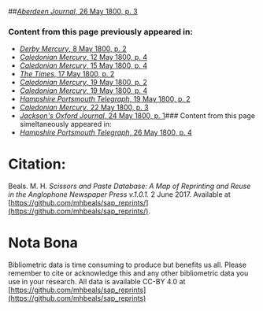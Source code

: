 ##[*Aberdeen Journal*, 26 May 1800, p. 3](https://mhbeals.github.io/sap_html/Aberdeen-Journal/Aberdeen-Journal-26-May-1800-p-3)

### Content from this page previously appeared in:
+ [*Derby Mercury*, 8 May 1800, p. 2](https://mhbeals.github.io/sap_html/Derby-Mercury/Derby-Mercury-8-May-1800-p-2)
+ [*Caledonian Mercury*, 12 May 1800, p. 4](https://mhbeals.github.io/sap_html/Caledonian-Mercury/Caledonian-Mercury-12-May-1800-p-4)
+ [*Caledonian Mercury*, 15 May 1800, p. 4](https://mhbeals.github.io/sap_html/Caledonian-Mercury/Caledonian-Mercury-15-May-1800-p-4)
+ [*The Times*, 17 May 1800, p. 2](https://mhbeals.github.io/sap_html/The-Times/The-Times-17-May-1800-p-2)
+ [*Caledonian Mercury*, 19 May 1800, p. 2](https://mhbeals.github.io/sap_html/Caledonian-Mercury/Caledonian-Mercury-19-May-1800-p-2)
+ [*Caledonian Mercury*, 19 May 1800, p. 4](https://mhbeals.github.io/sap_html/Caledonian-Mercury/Caledonian-Mercury-19-May-1800-p-4)
+ [*Hampshire Portsmouth Telegraph*, 19 May 1800, p. 2](https://mhbeals.github.io/sap_html/Hampshire-Portsmouth-Telegraph/Hampshire-Portsmouth-Telegraph-19-May-1800-p-2)
+ [*Caledonian Mercury*, 22 May 1800, p. 3](https://mhbeals.github.io/sap_html/Caledonian-Mercury/Caledonian-Mercury-22-May-1800-p-3)
+ [*Jackson's Oxford Journal*, 24 May 1800, p. 1](https://mhbeals.github.io/sap_html/Jackson's-Oxford-Journal/Jackson's-Oxford-Journal-24-May-1800-p-1)### Content from this page simeltaneously appeared in:
+ [*Hampshire Portsmouth Telegraph*, 26 May 1800, p. 4](https://mhbeals.github.io/sap_html/Hampshire-Portsmouth-Telegraph/Hampshire-Portsmouth-Telegraph-26-May-1800-p-4)
                    
# Citation: 

Beals. M. H. *Scissors and Paste Database: A Map of Reprinting and Reuse in the Anglophone Newspaper Press v.1.0.1.* 2 June 2017. Available at [https://github.com/mhbeals/sap_reprints/](https://github.com/mhbeals/sap_reprints/). 
                    
# Nota Bona

Bibliometric data is time consuming to produce but benefits us all. Please remember to cite or acknowledge this and any other bibliometric data you use in your research. All data is available CC-BY 4.0 at [https://github.com/mhbeals/sap_reprints](https://github.com/mhbeals/sap_reprints)